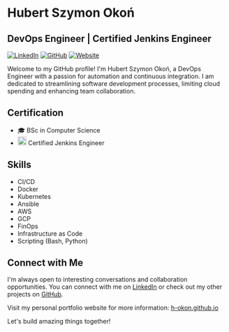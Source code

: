 # Hubert Szymon Okoń

## DevOps Engineer | Certified Jenkins Engineer

[![LinkedIn](https://img.shields.io/badge/-LinkedIn-0077B5?style=flat&logo=linkedin&logoColor=white)](https://www.linkedin.com/in/hubert-o-59b807184/)
[![GitHub](https://img.shields.io/badge/-GitHub-181717?style=flat&logo=github&logoColor=white)](https://github.com/h-okon)
[![Website](https://img.shields.io/badge/-Website-47CCCC?style=flat&logo=google-chrome&logoColor=white)](https://h-okon.github.io)

Welcome to my GitHub profile! I'm Hubert Szymon Okoń, a DevOps Engineer with a passion for automation and continuous integration. I am dedicated to streamlining software development processes, limiting cloud spending and enhancing team collaboration.

## Certification

- 🎓 BSc in Computer Science
- <img src="https://wiki.jenkins-ci.org/JENKINS/attachments/2916393/57409617.png" alt="MarineGEO circle logo" style="height: 20px; width:20px;"/> Certified Jenkins Engineer

## Skills

- CI/CD
- Docker
- Kubernetes
- Ansible
- AWS
- GCP
- FinOps
- Infrastructure as Code
- Scripting (Bash, Python)



## Connect with Me

I'm always open to interesting conversations and collaboration opportunities. You can connect with me on [LinkedIn](https://www.linkedin.com/in/hubert-o-59b807184/) or check out my other projects on [GitHub](https://github.com/h-okon).

Visit my personal portfolio website for more information: [h-okon.github.io](https://h-okon.github.io)

Let's build amazing things together!
